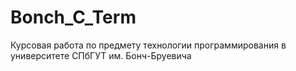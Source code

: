 # Bonch_C_Term
Курсовая работа по предмету технологии программирования в университете СПбГУТ им. Бонч-Бруевича
